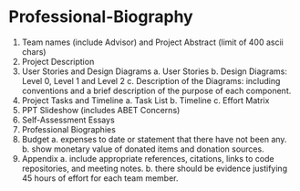 # Professional-Biography
1. Team names (include Advisor) and Project Abstract (limit of 400 ascii chars)
2. Project Description
3. User Stories and Design Diagrams
  a. User Stories
  b. Design Diagrams: Level 0, Level 1 and Level 2 
  c. Description of the Diagrams: including conventions and a brief description of the purpose of each component.
4. Project Tasks and Timeline
  a. Task List
  b. Timeline
  c. Effort Matrix
5. PPT Slideshow (includes ABET Concerns)
6. Self-Assessment Essays
7. Professional Biographies
8. Budget
  a. expenses to date or statement that there have not been any.
  b. show monetary value of donated items and donation sources.
9. Appendix
  a. include appropriate references, citations, links to code repositories, and meeting notes.
  b. there should be evidence justifying 45 hours of effort for each team member.
 
